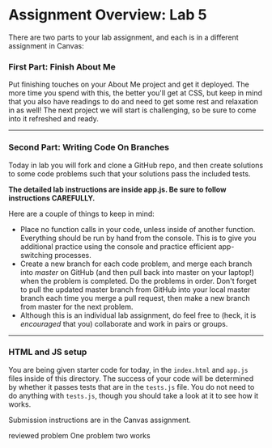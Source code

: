 # Assignment Overview: Lab 5

There are two parts to your lab assignment, and each is in a different assignment in Canvas:

### First Part: Finish About Me

Put finishing touches on your About Me project and get it deployed. The more time you spend with this, the better you'll get at CSS, but keep in mind that you also have readings to do and need to get some rest and relaxation in as well! The next project we will start is challenging, so be sure to come into it refreshed and ready.

---

### Second Part: Writing Code On Branches

Today in lab you will fork and clone a GitHub repo, and then create solutions to some code problems such that your solutions pass the included tests.

**The detailed lab instructions are inside app.js. Be sure to follow instructions CAREFULLY.**

Here are a couple of things to keep in mind:

* Place no function calls in your code, unless inside of another function. Everything should be run by hand from the console. This is to give you additional practice using the console and practice efficient app-switching processes.
* Create a new branch for each code problem, and merge each branch into *master* on GitHub (and then pull back into master on your laptop!) when the problem is completed. Do the problems in order. Don't forget to pull the updated master branch from GitHub into your local master branch each time you merge a pull request, then make a new branch from master for the next problem.
* Although this is an individual lab assignment, do feel free to (heck, it is *encouraged* that you) collaborate and work in pairs or groups.

---
### HTML and JS setup
You are being given starter code for today, in the `index.html` and `app.js` files inside of this directory. The success of your code will be determined by whether it passes tests that are in the `tests.js` file. You do not need to do anything with `tests.js`, though you should take a look at it to see how it works.

Submission instructions are in the Canvas assignment.

reviewed problem One
problem two works
